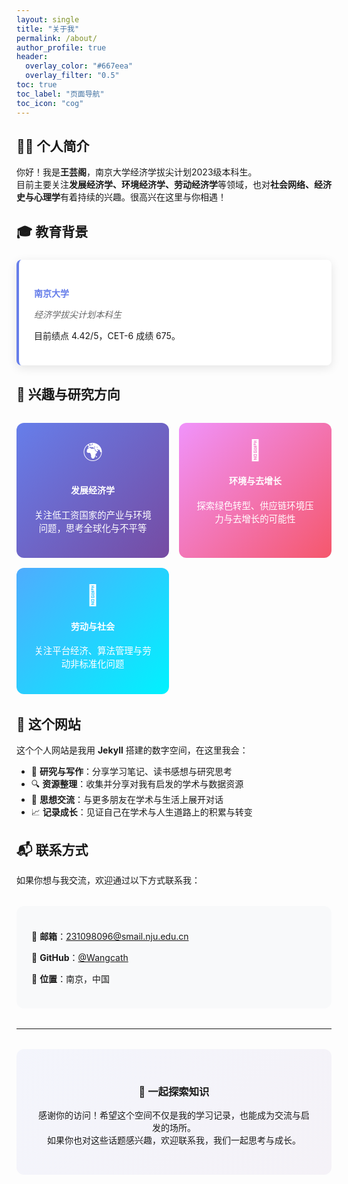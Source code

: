 ```yaml
---
layout: single
title: "关于我"
permalink: /about/
author_profile: true
header:
  overlay_color: "#667eea"
  overlay_filter: "0.5"
toc: true
toc_label: "页面导航"
toc_icon: "cog"
---
```


## 👨‍🎓 个人简介

你好！我是**王芸阁**，南京大学经济学拔尖计划2023级本科生。  
目前主要关注**发展经济学、环境经济学、劳动经济学**等领域，也对**社会网络、经济史与心理学**有着持续的兴趣。很高兴在这里与你相遇！

## 🎓 教育背景

<div style="background: white; border-left: 4px solid #667eea; padding: 1.5rem; margin: 1.5rem 0; border-radius: 8px; box-shadow: 0 4px 15px rgba(0,0,0,0.1);">
  <h4 style="color: #667eea; margin-bottom: 0.5rem;">南京大学</h4>
  <p style="color: #666; margin-bottom: 0.5rem;"><em>经济学拔尖计划本科生</em></p>
  <p>目前绩点 4.42/5，CET-6 成绩 675。</p>
</div>

## 💼 兴趣与研究方向

<div style="display: grid; grid-template-columns: repeat(auto-fit, minmax(200px, 1fr)); gap: 1rem; margin: 2rem 0;">
  <div style="text-align: center; padding: 1.5rem; background: linear-gradient(135deg, #667eea, #764ba2); color: white; border-radius: 12px;">
    <div style="font-size: 2rem; margin-bottom: 0.5rem;">🌍</div>
    <h4>发展经济学</h4>
    <p style="font-size: 0.9rem;">关注低工资国家的产业与环境问题，思考全球化与不平等</p>
  </div>
  <div style="text-align: center; padding: 1.5rem; background: linear-gradient(135deg, #f093fb, #f5576c); color: white; border-radius: 12px;">
    <div style="font-size: 2rem; margin-bottom: 0.5rem;">🌱</div>
    <h4>环境与去增长</h4>
    <p style="font-size: 0.9rem;">探索绿色转型、供应链环境压力与去增长的可能性</p>
  </div>
  <div style="text-align: center; padding: 1.5rem; background: linear-gradient(135deg, #4facfe, #00f2fe); color: white; border-radius: 12px;">
    <div style="font-size: 2rem; margin-bottom: 0.5rem;">👥</div>
    <h4>劳动与社会</h4>
    <p style="font-size: 0.9rem;">关注平台经济、算法管理与劳动非标准化问题</p>
  </div>
</div>

## 🌟 这个网站

这个个人网站是我用 **Jekyll** 搭建的数字空间，在这里我会：

- 📝 **研究与写作**：分享学习笔记、读书感想与研究思考  
- 🔍 **资源整理**：收集并分享对我有启发的学术与数据资源  
- 🤝 **思想交流**：与更多朋友在学术与生活上展开对话  
- 📈 **记录成长**：见证自己在学术与人生道路上的积累与转变  

## 📬 联系方式

如果你想与我交流，欢迎通过以下方式联系我：

<div style="background: #f8f9fa; padding: 1.5rem; border-radius: 12px; margin: 2rem 0;">
  <p>📧 <strong>邮箱</strong>：<a href="mailto:231098096@smail.nju.edu.cn">231098096@smail.nju.edu.cn</a></p>
  <p>🐙 <strong>GitHub</strong>：<a href="https://github.com/Wangcath" target="_blank">@Wangcath</a></p>
  <p>📍 <strong>位置</strong>：南京，中国</p>
</div>

---

<div style="text-align: center; margin: 2rem 0; padding: 2rem; background: linear-gradient(135deg, #667eea10, #764ba210); border-radius: 12px;">
  <h3>🤝 一起探索知识</h3>
  <p>感谢你的访问！希望这个空间不仅是我的学习记录，也能成为交流与启发的场所。<br>
  如果你也对这些话题感兴趣，欢迎联系我，我们一起思考与成长。</p>
</div>
